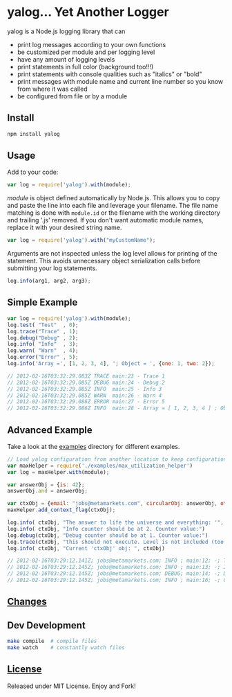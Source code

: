 yalog... Yet Another Logger
===========

yalog is a Node.js logging library that can

* print log messages according to your own functions
* be customized per module and per logging level
* have any amount of logging levels
* print statements in full color (background too!!!)
* print statements with console qualities such as "italics" or "bold"
* print messages with module name and current line number so you know from where it was called
* be configured from file or by a module

Install
-----
```javascript
npm install yalog
```

Usage
-----
Add to your code:

```javascript
var log = require('yalog').with(module);
```

*module* is object defined automatically by Node.js.  This allows you to copy and paste the line into each file and leverage your filename.  The file name matching is done with ```module.id``` or the filename with the working directory and trailing '.js' removed. If you don't want automatic module names, replace it with your desired string name.

```javascript
var log = require('yalog').with("myCustomName");
```

Arguments are not inspected unless the log level allows for printing of the statement.  This avoids unnecessary object serialization calls before submitting your log statements.

```javascript
log.info(arg1, arg2, arg3);
```


Simple Example
--------------

```javascript
var log = require('yalog').with(module);
log.test( "Test"  , 0);
log.trace("Trace" , 1);
log.debug("Debug" , 2);
log.info( "Info"  , 3);
log.warn( "Warn"  , 4);
log.error("Error" , 5);
log.info('Array =', [1, 2, 3, 4], '; Object = ', {one: 1, two: 2});

// 2012-02-16T03:32:29.083Z TRACE main:23 - Trace 1
// 2012-02-16T03:32:29.085Z DEBUG main:24 - Debug 2
// 2012-02-16T03:32:29.085Z INFO  main:25 - Info 3
// 2012-02-16T03:32:29.085Z WARN  main:26 - Warn 4
// 2012-02-16T03:32:29.086Z ERROR main:27 - Error 5
// 2012-02-16T03:32:29.086Z INFO  main:28 - Array = [ 1, 2, 3, 4 ] ; Object =  { one: 1, two: 2 }
```


Advanced Example
---------------

Take a look at the [examples](github.com/schloerke/yalog/tree/master/examples) directory for different examples.

```javascript
// Load yalog configuration from another location to keep configurations in one spot.
var maxHelper = require('./examples/max_utilization_helper')
var log = maxHelper.with(module);

var answerObj = {is: 42};
answerObj.and = answerObj;

var ctxObj = {email: "jobs@metamarkets.com", circularObj: answerObj, other: "contextInfo", fn: function(){return true;}};
maxHelper.add_context_flag(ctxObj);

log.info( ctxObj, "The answer to life the universe and everything: '", answerObj, "'")
log.info( ctxObj, "Info counter should be at 2. Counter value:")
log.debug(ctxObj, "Debug counter should be at 1. Counter value:")
log.trace(ctxObj, "this should not execute. Level is not included (too low in stack)")
log.info( ctxObj, "Current 'ctxObj' obj: ", ctxObj)

// 2012-02-16T03:29:12.141Z; jobs@metamarkets.com; INFO ; main:12; -; The answer to life the universe and everything: ' | { is: 42, and: [Circular] } | '; 1
// 2012-02-16T03:29:12.145Z; jobs@metamarkets.com; INFO ; main:13; -; Info counter should be at 2. Counter value:; 2
// 2012-02-16T03:29:12.145Z; jobs@metamarkets.com; DEBUG; main:14; -; Debug counter should be at 1. Counter value:; 1
// 2012-02-16T03:29:12.145Z; jobs@metamarkets.com; INFO ; main:16; -; Current 'ctxObj' obj:  | { email: 'jobs@metamarkets.com', circularObj: { is: 42, and: [Circular] }, other: 'contextInfo', fn: [Function], _myContextFlag: true }; 3
```


[Changes](github.com/schloerke/yalog/blob/master/README.md)
-------

Dev Development
---------------

```bash
make compile  # compile files
make watch    # constantly watch files
```


[License](github.com/schloerke/yalog/blob/master/LICENSE.md)
-------
Released under MIT License. Enjoy and Fork!
